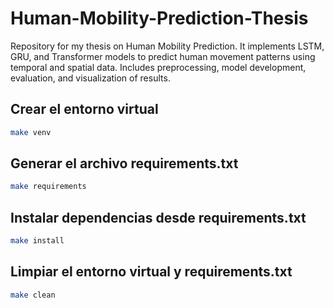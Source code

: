 # Human-Mobility-Prediction-Thesis

Repository for my thesis on Human Mobility Prediction. It implements LSTM, GRU, and Transformer models to predict human movement patterns using temporal and spatial data. Includes preprocessing, model development, evaluation, and visualization of results.

## Crear el entorno virtual

```bash
make venv
```

## Generar el archivo requirements.txt

```bash
make requirements
```

## Instalar dependencias desde requirements.txt

```bash
make install
```

## Limpiar el entorno virtual y requirements.txt

```bash
make clean
```
